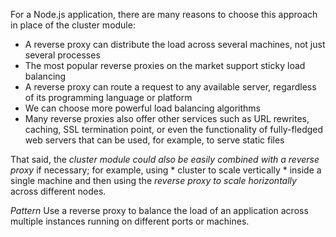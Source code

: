 For a Node.js application, there are many reasons to choose this approach in place of the cluster module:

- A reverse proxy can distribute the load across several machines, not just several processes
- The most popular reverse proxies on the market support sticky load balancing
- A reverse proxy can route a request to any available server, regardless of its programming language or platform
- We can choose more powerful load balancing algorithms
- Many reverse proxies also offer other services such as URL rewrites, caching, SSL termination point, or even the functionality of fully-fledged web servers that can be used, for example, to serve static files

That said, the *cluster module could also be easily combined with a reverse proxy* if necessary; for example, using * cluster to scale vertically * inside a single machine and then using the *reverse proxy to scale horizontally* across different nodes.

_Pattern_
Use a reverse proxy to balance the load of an application across multiple instances running on different ports or machines.